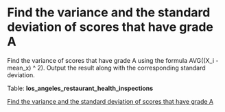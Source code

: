 # Find the variance and the standard deviation of scores that have grade A

Find the variance of scores that have grade A using the formula AVG((X_i - mean_x) ^ 2).
Output the result along with the corresponding standard deviation.

Table: **los_angeles_restaurant_health_inspections**

[Find the variance and the standard deviation of scores that have grade A](https://platform.stratascratch.com/coding/9708-find-the-variance-and-the-standard-deviation-of-scores-that-have-grade-a?code_type=3)
